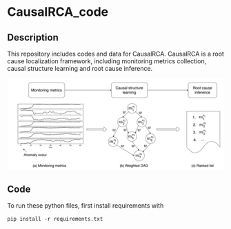 # CausalRCA_code

## Description

This repository includes codes and data for CausalRCA. CausalRCA is a root cause localization framework, including monitoring metrics collection, causal structure learning and root cause inference.  

![image](https://github.com/AXinx/CausalRCA_code/blob/master/figures/diagnosis-fram.png)

## Code 

To run these python files, first install requirements with

```
pip install -r requirements.txt
``` 

